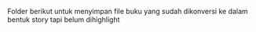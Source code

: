 Folder berikut untuk menyimpan file buku yang sudah dikonversi ke dalam bentuk story tapi belum dihighlight 